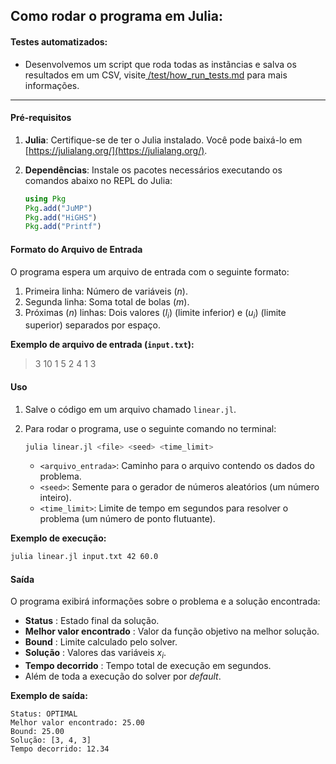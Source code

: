 ## Como rodar o programa em Julia:

#### Testes automatizados:

* Desenvolvemos um script que roda todas as instãncias e salva os resultados em um CSV, visite[ /test/how_run_tests.md](../tests/how_run_tests.md) para mais informações.

---



#### Pré-requisitos

1. **Julia**: Certifique-se de ter o Julia instalado. Você pode baixá-lo em [https://julialang.org/](https://julialang.org/).
2. **Dependências**: Instale os pacotes necessários executando os comandos abaixo no REPL do Julia:

   ```julia
   using Pkg
   Pkg.add("JuMP")
   Pkg.add("HiGHS")
   Pkg.add("Printf")
   ```

#### Formato do Arquivo de Entrada

O programa espera um arquivo de entrada com o seguinte formato:

1. Primeira linha: Número de variáveis \($n$\).
2. Segunda linha: Soma total de bolas \($m$).
3. Próximas \($n$\) linhas: Dois valores \($l_i$\) (limite inferior) e \($u_i$\) (limite superior) separados por espaço.

**Exemplo de arquivo de entrada (`input.txt`):**

> 3
> 10
> 1 5
> 2 4
> 1 3

#### Uso

1. Salve o código em um arquivo chamado `linear.jl`.
2. Para rodar o programa, use o seguinte comando no terminal:

   ```bash
   julia linear.jl <file> <seed> <time_limit>
   ```

   - `<arquivo_entrada>`: Caminho para o arquivo contendo os dados do problema.
   - `<seed>`: Semente para o gerador de números aleatórios (um número inteiro).
   - `<time_limit>`: Limite de tempo em segundos para resolver o problema (um número de ponto flutuante).

**Exemplo de execução:**

```bash
julia linear.jl input.txt 42 60.0
```

#### Saída

O programa exibirá informações sobre o problema e a solução encontrada:

* **Status** : Estado final da solução.
* **Melhor valor encontrado** : Valor da função objetivo na melhor solução.
* **Bound** : Limite calculado pelo solver.
* **Solução** : Valores das variáveis $x_i$.
* **Tempo decorrido** : Tempo total de execução em segundos.
* Além de toda a execução do solver por *default*.

**Exemplo de saída:**

```
Status: OPTIMAL
Melhor valor encontrado: 25.00
Bound: 25.00
Solução: [3, 4, 3]
Tempo decorrido: 12.34
```
